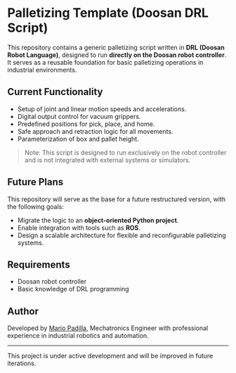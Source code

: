 # Palletizing Template (Doosan DRL Script)

This repository contains a generic palletizing script written in **DRL (Doosan Robot Language)**, designed to run **directly on the Doosan robot controller**. It serves as a reusable foundation for basic palletizing operations in industrial environments.

## Current Functionality

- Setup of joint and linear motion speeds and accelerations.
- Digital output control for vacuum grippers.
- Predefined positions for pick, place, and home.
- Safe approach and retraction logic for all movements.
- Parameterization of box and pallet height.

> Note: This script is designed to run exclusively on the robot controller and is not integrated with external systems or simulators.

## Future Plans

This repository will serve as the base for a future restructured version, with the following goals:

- Migrate the logic to an **object-oriented Python project**.
- Enable integration with tools such as **ROS**.
- Design a scalable architecture for flexible and reconfigurable palletizing systems.


## Requirements

- Doosan robot controller
- Basic knowledge of DRL programming

## Author

Developed by [Mario Padilla](https://github.com/ByGaloZs), Mechatronics Engineer with professional experience in industrial robotics and automation.

---

This project is under active development and will be improved in future iterations.
